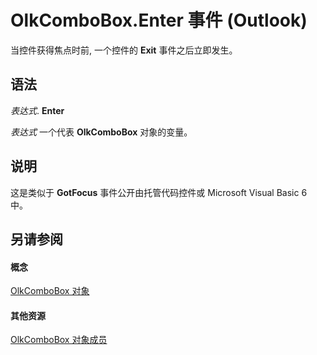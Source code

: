 
# OlkComboBox.Enter 事件 (Outlook)

当控件获得焦点时前, 一个控件的 **Exit** 事件之后立即发生。


## 语法

 _表达式_. **Enter**

 _表达式_ 一个代表 **OlkComboBox** 对象的变量。


## 说明

这是类似于 **GotFocus** 事件公开由托管代码控件或 Microsoft Visual Basic 6 中。


## 另请参阅


#### 概念


[OlkComboBox 对象](8d5e2f25-2962-af28-2523-b7b82473ea0a.md)
#### 其他资源


[OlkComboBox 对象成员](618de9e2-f5b9-40d9-239e-95aeb9dce092.md)